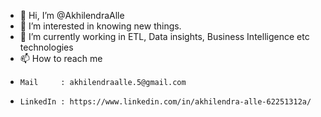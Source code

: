 - 👋 Hi, I’m @AkhilendraAlle
- 👀 I’m interested in knowing new things.
- 🌱 I’m currently working in ETL, Data insights, Business Intelligence etc technologies
- 📫 How to reach me 
-     Mail     : akhilendraalle.5@gmail.com
-     LinkedIn : https://www.linkedin.com/in/akhilendra-alle-62251312a/

<!---
AkhilendraAlle/AkhilendraAlle is a ✨ special ✨ repository because its `README.md` (this file) appears on your GitHub profile.
You can click the Preview link to take a look at your changes.
--->

